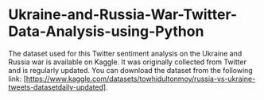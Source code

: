 # Ukraine-and-Russia-War-Twitter-Data-Analysis-using-Python
The dataset used for this Twitter sentiment analysis on the Ukraine and Russia war is available on Kaggle. It was originally collected from Twitter and is regularly updated. You can download the dataset from the following link: [https://www.kaggle.com/datasets/towhidultonmoy/russia-vs-ukraine-tweets-datasetdaily-updated].

